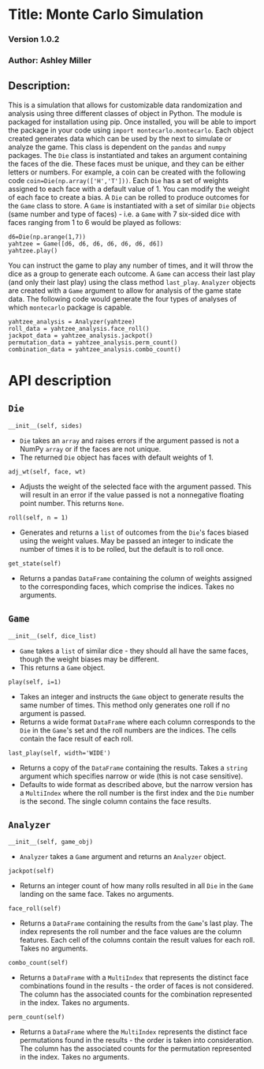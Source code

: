 # Title: Monte Carlo Simulation
### Version 1.0.2
### Author: Ashley Miller

## Description:
This is a simulation that allows for customizable data randomization and 
analysis using three different classes of object in Python. The module 
is packaged for installation using pip. Once installed, you will be able 
to import the package in your code using `import montecarlo.montecarlo`. 
Each object created generates data which can be used by the next to simulate
or analyze the game. This class is dependent on the `pandas` and `numpy`
packages. The `Die` class is instantiated and takes an argument containing 
the faces of the die. These faces must be unique, and they can be either 
letters or numbers. For example, a coin can be created with the
following code `coin=Die(np.array(['H','T']))`. Each `Die` has a set 
of weights assigned to each face with a default value of 1. You can modify
the weight of each face to create a bias. A `Die` can be rolled to produce 
outcomes for the `Game` class to store. A `Game` is instantiated with a set
of similar `Die` objects (same number and type of faces) - i.e. a `Game` with 
7 six-sided dice with faces ranging from 1 to 6 would be played as follows:

```{python}
d6=Die(np.arange(1,7))
yahtzee = Game([d6, d6, d6, d6, d6, d6, d6])
yahtzee.play()
```
You can instruct the game to play any number of times, and it will throw
the dice as a group to generate each outcome. A `Game` can access their
last play (and only their last play) using the class method `last_play`.
`Analyzer` objects are created with a `Game` argument to allow for analysis
of the game state data. The following code would generate the four types 
of analyses of which `montecarlo` package is capable.

```{python}
yahtzee_analysis = Analyzer(yahtzee)
roll_data = yahtzee_analysis.face_roll()
jackpot_data = yahtzee_analysis.jackpot()
permutation_data = yahtzee_analysis.perm_count()
combination_data = yahtzee_analysis.combo_count()
```

# API description
## `Die`
`__init__(self, sides)`
- `Die` takes an `array` and raises errors if the argument passed is
not a NumPy `array` or if the faces are not unique.
- The returned `Die` object has faces with default weights of 1.

`adj_wt(self, face, wt)`
- Adjusts the weight of the selected face with the argument
passed. This will result in an error if the value passed is not a
nonnegative floating point number. This returns `None`.

`roll(self, n = 1)`
- Generates and returns a `list` of outcomes from the `Die`'s
faces biased using the weight values. May be passed an integer
to indicate the number of times it is to be rolled, but the
default is to roll once.

`get_state(self)`
- Returns a pandas `DataFrame` containing the column of weights assigned to
the corresponding faces, which comprise the indices. Takes no arguments.

## `Game`
`__init__(self, dice_list)`
- `Game` takes a `list` of similar dice - they should all have the same
faces, though the weight biases may be different.
- This returns a `Game` object.

`play(self, i=1)`
- Takes an integer and instructs the `Game` object to generate results
the same number of times. This method only generates one roll if no
argument is passed.
- Returns a wide format `DataFrame` where each column corresponds to
the `Die` in the `Game`'s set and the roll numbers are the indices.
The cells contain the face result of each roll.

`last_play(self, width='WIDE')`
- Returns a copy of the `DataFrame` containing the results. Takes a `string`
argument which specifies narrow or wide (this is not case sensitive).
- Defaults to wide format as described above, but the narrow
version has a `MultiIndex` where the roll number is the first index
and the `Die` number is the second. The single column contains
the face results.

## `Analyzer`
`__init__(self, game_obj)`
- `Analyzer` takes a `Game` argument and returns an `Analyzer` object.

`jackpot(self)`
- Returns an integer count of how many rolls resulted in all `Die` in
the `Game` landing on the same face. Takes no arguments.

`face_roll(self)`
- Returns a `DataFrame` containing the results from the `Game`'s last play.
The index represents the roll number and the face values are the column
features. Each cell of the columns contain the result values for each roll.
Takes no arguments.

`combo_count(self)`
- Returns a `DataFrame` with a `MultiIndex` that represents the distinct face
combinations found in the results - the order of faces is not considered.
The column has the associated counts for the combination represented in the
index. Takes no arguments.

`perm_count(self)`
- Returns a `DataFrame` where the `MultiIndex` represents the distinct face
permutations found in the results - the order is taken into consideration.
The column has the associated counts for the permutation represented in the
index. Takes no arguments.
